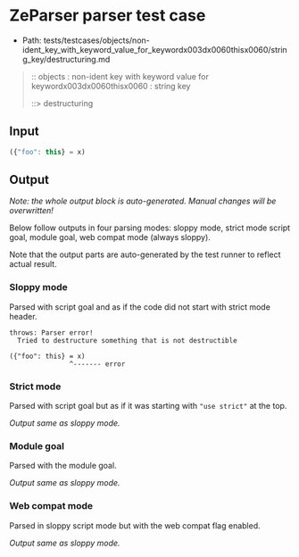 # ZeParser parser test case

- Path: tests/testcases/objects/non-ident_key_with_keyword_value_for_keywordx003dx0060thisx0060/string_key/destructuring.md

> :: objects : non-ident key with keyword value for keywordx003dx0060thisx0060 : string key
>
> ::> destructuring

## Input

`````js
({"foo": this} = x)
`````

## Output

_Note: the whole output block is auto-generated. Manual changes will be overwritten!_

Below follow outputs in four parsing modes: sloppy mode, strict mode script goal, module goal, web compat mode (always sloppy).

Note that the output parts are auto-generated by the test runner to reflect actual result.

### Sloppy mode

Parsed with script goal and as if the code did not start with strict mode header.

`````
throws: Parser error!
  Tried to destructure something that is not destructible

({"foo": this} = x)
               ^------- error
`````

### Strict mode

Parsed with script goal but as if it was starting with `"use strict"` at the top.

_Output same as sloppy mode._

### Module goal

Parsed with the module goal.

_Output same as sloppy mode._

### Web compat mode

Parsed in sloppy script mode but with the web compat flag enabled.

_Output same as sloppy mode._
